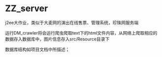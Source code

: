 # ZZ_server
j2ee大作业，类似于大麦网的演出在线售票、管理系统，珍珠网服务端

运行DM_crawler将会运行爬虫爬取text下的html文件内容，从网络上爬取相应的数据存入数据库中，图片信息存入src/Resource目录下

数据库结构如项目文档中所描述；

